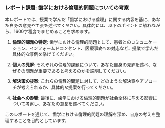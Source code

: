 ### レポート課題: 歯学における倫理的問題についての考察

本レポートでは、授業で学んだ「歯学における倫理」に関する内容を基に、あなた自身の意見や主張を述べてください。具体的には、以下のポイントに触れながら、1600字程度でまとめることを求めます。

1. **倫理的課題の特定**: 歯学における倫理的問題として、患者とのコミュニケーション、インフォームドコンセント、医療事故への対応など、授業で学んだ具体的な事例を挙げてください。

2. **個人の見解**: それぞれの倫理的課題について、あなた自身の見解を述べ、なぜその問題が重要であると考えるのかを説明してください。

3. **解決策の提案**: これらの倫理的問題に対して、どのような解決策やアプローチが考えられるか、具体的な提案を行ってください。

4. **社会への影響**: 最後に、歯学における倫理的問題が社会全体に与える影響について考察し、あなたの意見を述べてください。

このレポートを通じて、歯学における倫理的問題の理解を深め、自身の考えを整理することを目的としています。